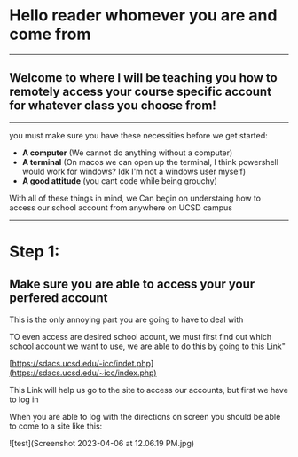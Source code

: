 # Hello reader whomever you are and come from
---
## Welcome to where I will be teaching you how to remotely access your course specific account for whatever class you choose from!
___
you must make sure you have these necessities before we get started:

* **A computer** (We cannot do anything without a computer)
* **A terminal** (On macos we can open up the terminal, I think powershell would work for windows? Idk I'm not a windows user myself)
* **A good attitude** (you cant code while being grouchy)

With all of these things in mind, we Can begin on understaing how to access our school account from anywhere on UCSD campus

___

# Step 1: 

## Make sure you are able to access your your perfered account
  This is the only annoying part you are going to have to deal with
  
  TO even access are desired school acount, we must first find out which school account we want to use, we are able to do this by going to this Link"
  
  [https://sdacs.ucsd.edu/-icc/indet.php](https://sdacs.ucsd.edu/~icc/index.php)
  
  This Link will help us go to the site to access our accounts, but first we have to log in
  
  When you are able to log with the directions on screen you should be able to come to a site like this: 
  
![test](Screenshot 2023-04-06 at 12.06.19 PM.jpg)
